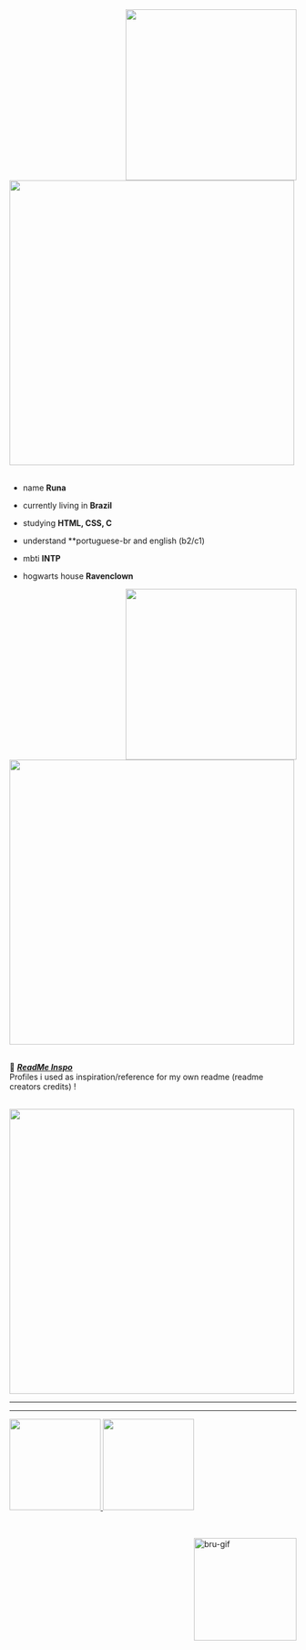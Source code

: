 <div>
<img src="https://user-images.githubusercontent.com/128152530/234964829-174d4e8c-3e71-4d7b-8118-8ebf562df175.png" width="300" align="right" />
<br/>
<img src="https://user-images.githubusercontent.com/128152530/234958941-3581b7dc-fb28-4a35-b846-b20824259c1b.png" width="500">
<br/>
<br/>
  
 - name **Runa**
  
 - currently living in **Brazil**
  
 - studying **HTML, CSS, C** 
  
 - understand **portuguese-br and english (b2/c1)
  
 - mbti **INTP**
  
 - hogwarts house **Ravenclown**
  
<img src="https://user-images.githubusercontent.com/128152530/234977633-49d341e1-0acb-4d8a-9087-32a0c1fdb1cb.png" width="300" align="right" />
<br/>
<img src="https://user-images.githubusercontent.com/128152530/235156017-c0d3e7af-380a-45f9-ae2a-f695e6ac248e.png" width="500" />
<br/>
<br/>
  
 📌 [***ReadMe Inspo***](https://github.com/bruniibs/readme-inspo.git)<br>
  Profiles i used as inspiration/reference for my own readme (readme creators credits) !
  
 <br>
<img src="https://64.media.tumblr.com/466c0bf32bbd20f5628094a90676157b/6dd8ce13eedd6dae-c4/s540x810/fff6a85ecc152bfcac78cd820ba5936963b536ff.gifv" width="500"><br>
  <!--
<br>
<img src="https://user-images.githubusercontent.com/128152530/235161873-136cb27b-2fc7-4731-995d-2ff432ce59d6.png" width="500"><br>
 -->
  
<!--
- 🌱 I’m currently learning HTML, CSS and C
- 💬 Ask me about ...
- 📫 How to reach me: ...
- 😄 Pronouns: she/her
- ⚡ Fun fact: i'm very slow witted so normally it takes me a while to understand things
--> 
  
 ---------------
 <hr>

<div>
  <a href="https://github.com/bruniibs">
  <img height="160em" src="https://github-readme-stats.vercel.app/api?username=bruniibs&show_icons=true&theme=gruvbox&include_all_commits=true&count_private=true"/>
  <img height="160em" src="https://github-readme-stats.vercel.app/api/top-langs/?username=bruniibs&layout=compact&langs_count=16&theme=gruvbox"/>
</div>

  ##

<div>
<div style="display: inline_block"><br>
  <img align="right" alt="bru-gif" height="180" width="180" src="https://media.discordapp.net/attachments/989309148107792454/1088620826900840508/bru.gif?width=453&height=453">
</div>
  
  
  
  
  
  
  
  ##
